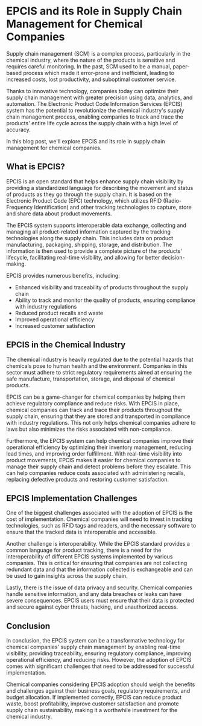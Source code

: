 # EPCIS and its Role in Supply Chain Management for Chemical Companies

Supply chain management (SCM) is a complex process, particularly in the chemical industry, where the nature of the products is sensitive and requires careful monitoring. In the past, SCM used to be a manual, paper-based process which made it error-prone and inefficient, leading to increased costs, lost productivity, and suboptimal customer service.

Thanks to innovative technology, companies today can optimize their supply chain management with greater precision using data, analytics, and automation. The Electronic Product Code Information Services (EPCIS) system has the potential to revolutionize the chemical industry's supply chain management process, enabling companies to track and trace the products' entire life cycle across the supply chain with a high level of accuracy.

In this blog post, we'll explore EPCIS and its role in supply chain management for chemical companies.

## What is EPCIS?

EPCIS is an open standard that helps enhance supply chain visibility by providing a standardized language for describing the movement and status of products as they go through the supply chain. It is based on the Electronic Product Code (EPC) technology, which utilizes RFID (Radio-Frequency Identification) and other tracking technologies to capture, store and share data about product movements.

The EPCIS system supports interoperable data exchange, collecting and managing all product-related information captured by the tracking technologies along the supply chain. This includes data on product manufacturing, packaging, shipping, storage, and distribution. The information is then used to provide a complete picture of the products' lifecycle, facilitating real-time visibility, and allowing for better decision-making.

EPCIS provides numerous benefits, including:

- Enhanced visibility and traceability of products throughout the supply chain
- Ability to track and monitor the quality of products, ensuring compliance with industry regulations
- Reduced product recalls and waste
- Improved operational efficiency
- Increased customer satisfaction

## EPCIS in the Chemical Industry

The chemical industry is heavily regulated due to the potential hazards that chemicals pose to human health and the environment. Companies in this sector must adhere to strict regulatory requirements aimed at ensuring the safe manufacture, transportation, storage, and disposal of chemical products.

EPCIS can be a game-changer for chemical companies by helping them achieve regulatory compliance and reduce risks. With EPCIS in place, chemical companies can track and trace their products throughout the supply chain, ensuring that they are stored and transported in compliance with industry regulations. This not only helps chemical companies adhere to laws but also minimizes the risks associated with non-compliance.

Furthermore, the EPCIS system can help chemical companies improve their operational efficiency by optimizing their inventory management, reducing lead times, and improving order fulfillment. With real-time visibility into product movements, EPCIS makes it easier for chemical companies to manage their supply chain and detect problems before they escalate. This can help companies reduce costs associated with administering recalls, replacing defective products and restoring customer satisfaction.

## EPCIS Implementation Challenges

One of the biggest challenges associated with the adoption of EPCIS is the cost of implementation. Chemical companies will need to invest in tracking technologies, such as RFID tags and readers, and the necessary software to ensure that the tracked data is interoperable and accessible.

Another challenge is interoperability. While the EPCIS standard provides a common language for product tracking, there is a need for the interoperability of different EPCIS systems implemented by various companies. This is critical for ensuring that companies are not collecting redundant data and that the information collected is exchangeable and can be used to gain insights across the supply chain.

Lastly, there is the issue of data privacy and security. Chemical companies handle sensitive information, and any data breaches or leaks can have severe consequences. EPCIS users must ensure that their data is protected and secure against cyber threats, hacking, and unauthorized access.

## Conclusion

In conclusion, the EPCIS system can be a transformative technology for chemical companies' supply chain management by enabling real-time visibility, providing traceability, ensuring regulatory compliance, improving operational efficiency, and reducing risks. However, the adoption of EPCIS comes with significant challenges that need to be addressed for successful implementation.

Chemical companies considering EPCIS adoption should weigh the benefits and challenges against their business goals, regulatory requirements, and budget allocation. If implemented correctly, EPCIS can reduce product waste, boost profitability, improve customer satisfaction and promote supply chain sustainability, making it a worthwhile investment for the chemical industry.
